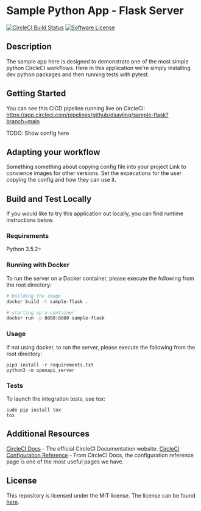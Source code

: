 # Sample Python App - Flask Server

[![CircleCI Build Status](https://circleci.com/gh/dsayling/sample-flask.svg?style=shield)](https://circleci.com/gh/dsayling/sample-flask) [![Software License](https://img.shields.io/badge/license-MIT-blue.svg)](https://raw.githubusercontent.com/CircleCI-Public/cimg-python/master/LICENSE)

## Description

The sample app here is designed to demonstrate one of the most simple python CircleCI workflows. Here in this application we're simply installing dev python packages and then running tests with pytest.

## Getting Started

You can see this CICD pipeline running live on CircleCI: https://app.circleci.com/pipelines/github/dsayling/sample-flask?branch=main

TODO: Show config here

## Adapting your workflow

Something something about copying config file into your project
Link to convience images for other versions.
Set the expecations for the user copying the config and how they can use it.

## Build and Test Locally

If you would like to try this application out locally, you can find runtime instructions below.

### Requirements

Python 3.5.2+

### Running with Docker

To run the server on a Docker container, please execute the following from the root directory:

```bash
# building the image
docker build -t sample-flask .

# starting up a container
docker run -p 8080:8080 sample-flask
```

### Usage

If not using docker, to run the server, please execute the following from the root directory:

```
pip3 install -r requirements.txt
python3 -m openapi_server
```

### Tests

To launch the integration tests, use tox:

```
sudo pip install tox
tox
```

## Additional Resources

[CircleCI Docs](https://circleci.com/docs/) - The official CircleCI Documentation website.
[CircleCI Configuration Reference](https://circleci.com/docs/2.0/configuration-reference/#section=configuration) - From CircleCI Docs, the configuration reference page is one of the most useful pages we have.


## License

This repository is licensed under the MIT license.
The license can be found [here](./LICENSE).
